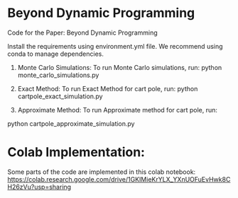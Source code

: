 # Beyond Dynamic Programming

Code for the Paper: Beyond Dynamic Programming

Install the requirements using environment.yml file. 
We recommend using conda to manage dependencies.


1. Monte Carlo Simulations:
To run Monte Carlo simulations, run:
python monte_carlo_simulations.py

2. Exact Method:
To run Exact Method for cart pole, run:
python cartpole_exact_simulation.py

3. Approximate Method:
To run Approximate method for cart pole, run:

python cartpole_approximate_simulation.py

# Colab Implementation:
Some parts of the code are implemented in this colab notebook: 
https://colab.research.google.com/drive/1GKIMieKrYLX_YXnUOFuEvHwk8CH26zVu?usp=sharing
